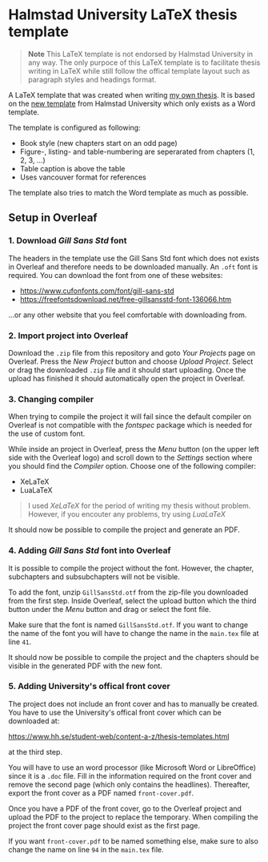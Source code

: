 # Halmstad University LaTeX thesis template
> **Note**
> This LaTeX template is not endorsed by Halmstad University in any way. The only purpoce of this LaTeX template is to facilitate thesis writing in LaTeX while still follow the offical template layout such as paragraph styles and headings format. 

A LaTeX template that was created when writing [my own thesis](https://www.diva-portal.org/smash/record.jsf?pid=diva2:1675317). It is based on the [new template](https://www.hh.se/student-web/content-a-z/thesis-templates.html) from Halmstad University which only exists as a Word template.

The template is configured as following:
- Book style (new chapters start on an odd page)
- Figure-, listing- and table-numbering are seperarated from chapters (1, 2, 3, ...)
- Table caption is above the table
- Uses vancouver format for references

The template also tries to match the Word template as much as possible.

## Setup in Overleaf
### 1. Download *Gill Sans Std* font
The headers in the template use the Gill Sans Std font which does not exists in Overleaf and therefore needs to be downloaded manually. An `.oft` font is required. You can download the font from one of these websites:

- https://www.cufonfonts.com/font/gill-sans-std
- https://freefontsdownload.net/free-gillsansstd-font-136066.htm

...or any other website that you feel comfortable with downloading from.

### 2. Import project into Overleaf
Download the `.zip` file from this repository and goto *Your Projects* page on Overleaf. Press the *New Project* button and choose *Upload Project*. Select or drag the downloaded `.zip` file and it should start uploading. Once the upload has finished it should automatically open the project in Overleaf.

### 3. Changing compiler
When trying to compile the project it will fail since the default compiler on Overleaf is not compatible with the *fontspec* package which is needed for the use of custom font. 

While inside an project in Overleaf, press the *Menu* button (on the upper left side with the Overleaf logo) and scroll down to the *Settings* section where you should find the *Compiler* option. Choose one of the following compiler:
- XeLaTeX
- LuaLaTeX

> I used *XeLaTeX* for the period of writing my thesis without problem. However, if you encouter any problems, try using *LuaLaTeX*

It should now be possible to compile the project and generate an PDF.

### 4. Adding *Gill Sans Std* font into Overleaf
It is possible to compile the project without the font. However, the chapter, subchapters and subsubchapters will not be visible. 

To add the font, unzip `GillSansStd.otf` from the zip-file you downloaded from the first step. Inside Overleaf, select the upload button which the third button under the *Menu* button and drag or select the font file. 

Make sure that the font is named `GillSansStd.otf`. If you want to change the name of the font you will have to change the name in the `main.tex` file at line `41`.

It should now be possible to compile the project and the chapters should be visible in the generated PDF with the new font.

### 5. Adding University's offical front cover
The project does not include an front cover and has to manually be created. You have to use the University's offical front cover which can be downloaded at:

https://www.hh.se/student-web/content-a-z/thesis-templates.html

at the third step.

You will have to use an word processor (like Microsoft Word or LibreOffice) since it is a `.doc` file. Fill in the information required on the front cover and remove the second page (which only contains the headlines). Thereafter, export the front cover as a PDF named `front-cover.pdf`.

Once you have a PDF of the front cover, go to the Overleaf project and upload the PDF to the project to replace the temporary. When compiling the project the front cover page should exist as the first page.

If you want `front-cover.pdf` to be named something else, make sure to also change the name on line `94` in the `main.tex` file.

